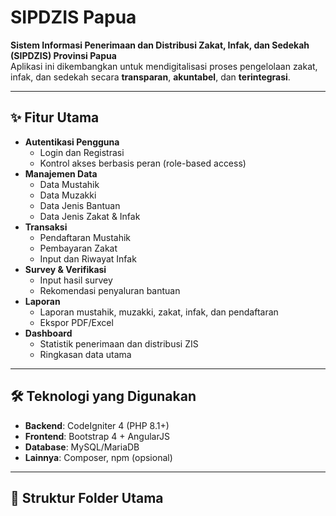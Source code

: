 # SIPDZIS Papua
**Sistem Informasi Penerimaan dan Distribusi Zakat, Infak, dan Sedekah (SIPDZIS) Provinsi Papua**  
Aplikasi ini dikembangkan untuk mendigitalisasi proses pengelolaan zakat, infak, dan sedekah secara **transparan**, **akuntabel**, dan **terintegrasi**.  

---

## ✨ Fitur Utama
- **Autentikasi Pengguna**
  - Login dan Registrasi
  - Kontrol akses berbasis peran (role-based access)
- **Manajemen Data**
  - Data Mustahik
  - Data Muzakki
  - Data Jenis Bantuan
  - Data Jenis Zakat & Infak
- **Transaksi**
  - Pendaftaran Mustahik
  - Pembayaran Zakat
  - Input dan Riwayat Infak
- **Survey & Verifikasi**
  - Input hasil survey
  - Rekomendasi penyaluran bantuan
- **Laporan**
  - Laporan mustahik, muzakki, zakat, infak, dan pendaftaran
  - Ekspor PDF/Excel
- **Dashboard**
  - Statistik penerimaan dan distribusi ZIS
  - Ringkasan data utama

---

## 🛠️ Teknologi yang Digunakan
- **Backend**: CodeIgniter 4 (PHP 8.1+)
- **Frontend**: Bootstrap 4 + AngularJS
- **Database**: MySQL/MariaDB
- **Lainnya**: Composer, npm (opsional)

---

## 📂 Struktur Folder Utama
